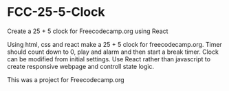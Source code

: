 # FCC-25-5-Clock
Create a 25 + 5 clock for Freecodecamp.org using React

Using html, css and react make a 25 + 5 clock for freecodecamp.org. Timer should count down to 0, play and alarm and then start a break timer. Clock can be modified from initial settings. Use React rather than javascript to create responsive webpage and controll state logic.

This was a project for Freecodecamp.org
